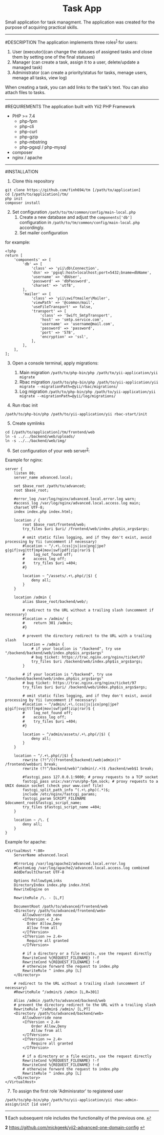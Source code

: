 <h1 align="center">Task App</h1>

Small application for task managment. The application was created for the purpose of acquiring practical skills. 
******
#DESCRIPTION
The application implements three roles<sup id="a1">[1](#f1)</sup> for users: 
1. User (executor)(can change the statuses of assigned tasks and close them by setting one of the final statuses)
2. Manager (can create a task, assign it to a user, delete/update a managed task)
3. Administrator (can create a priority/status for tasks, menage users, menage all tasks, view log)

When creating a task, you can add links to the task's text. You can also attach files to tasks.
***
#REQUIREMENTS
The application built with Yii2 PHP Framework

* PHP >= 7.4
   * php-fpm
   * php-cli
   * php-curl
   * php-gzip
   * php-mbstring
   * php-pgsql / php-mysql
* composer
* nginx / apache
***
#INSTALLATION

1. Clone this repository
```
git clone https://github.com/finh694/tm [/path/to/application]
cd [/path/to/application]/tm/
php init
composer install
```
2. Set configuration `/path/to/tm/common/config/main-local.php`
   1. Create a new database and adjust the `components['db']` configuration in `/path/to/tm/common/config/main-local.php` accordingly.
   2. Set mailer configuration 

for example:
```
<?php
return [
    'components' => [
        'db' => [
            'class' => 'yii\db\Connection',
            'dsn' => 'pgsql:host=localhost;port=5432;bname=dbName',
            'username' => 'dbUser',
            'password' => 'dbPassword',
            'charset' => 'utf8',
        ],
        'mailer' => [
            'class' => 'yii\swiftmailer\Mailer',
            'viewPath' => '@common/mail',
            'useFileTransport' => false,
            'transport' => [
                'class' => 'Swift_SmtpTransport',
                'host' => 'smtp.service.com',  
                'username' => 'username@mail.com',
                'password' => 'password',
                'port' => '578', 
                'encryption' => 'ssl',
            ],
        ],
    ],
]; 
```
3. Open a console terminal, apply migrations:
   1. Main migration
   ```/path/to/php-bin/php /path/to/yii-application/yii migrate```
   1. Rbac migration
   ```/path/to/php-bin/php /path/to/yii-application/yii migrate --migrationPath=@yii/rbac/migrations/```
   1. Log migration 
   ```/path/to/php-bin/php /path/to/yii-application/yii migrate --migrationPath=@yii/log/migrations/```

4. Run rbac init
```
/path/to/php-bin/php /path/to/yii-application/yii rbac-start/init
```

5. Create symlinks 
```
cd [/path/to/application]/tm/frontend/web
ln -s ../../backend/web/uploads/ 
ln -s ../../backend/web/img/
```

6. Set configuration of your web server<sup id="a2">[2](#f2)</sup>:

Example for nginx:
```
server {
    listen 80;
    server_name advanced.local;

    set $base_root /path/to/advanced;
    root $base_root;

    #error_log /var/log/nginx/advanced.local.error.log warn;
    #access_log /var/log/nginx/advanced.local.access.log main;
    charset UTF-8;
    index index.php index.html;

    location / {
        root $base_root/frontend/web;
        try_files $uri $uri/ /frontend/web/index.php$is_args$args;

        # omit static files logging, and if they don't exist, avoid processing by Yii (uncomment if necessary)
        #location ~ ^/.+\.(css|js|ico|png|jpe?g|gif|svg|ttf|mp4|mov|swf|pdf|zip|rar)$ {
        #    log_not_found off;
        #    access_log off;
        #    try_files $uri =404;
        #}

        location ~ ^/assets/.+\.php(/|$) {
            deny all;
        }
    }

    location /admin {
        alias $base_root/backend/web/;

        # redirect to the URL without a trailing slash (uncomment if necessary)
        #location = /admin/ {
        #    return 301 /admin;
        #}

        # prevent the directory redirect to the URL with a trailing slash
        location = /admin {
            # if your location is "/backend", try use "/backend/backend/web/index.php$is_args$args"
            # bug ticket: https://trac.nginx.org/nginx/ticket/97
            try_files $uri /backend/web/index.php$is_args$args;
        }

        # if your location is "/backend", try use "/backend/backend/web/index.php$is_args$args"
        # bug ticket: https://trac.nginx.org/nginx/ticket/97
        try_files $uri $uri/ /backend/web/index.php$is_args$args;

        # omit static files logging, and if they don't exist, avoid processing by Yii (uncomment if necessary)
        #location ~ ^/admin/.+\.(css|js|ico|png|jpe?g|gif|svg|ttf|mp4|mov|swf|pdf|zip|rar)$ {
        #    log_not_found off;
        #    access_log off;
        #    try_files $uri =404;
        #}

        location ~ ^/admin/assets/.+\.php(/|$) {
            deny all;
        }
    }

    location ~ ^/.+\.php(/|$) {
        rewrite (?!^/((frontend|backend)/web|admin))^ /frontend/web$uri break;
        rewrite (?!^/backend/web)^/admin(/.+)$ /backend/web$1 break;

        #fastcgi_pass 127.0.0.1:9000; # proxy requests to a TCP socket
        fastcgi_pass unix:/var/run/php-fpm.sock; # proxy requests to a UNIX domain socket (check your www.conf file)
        fastcgi_split_path_info ^(.+\.php)(.*)$;
        include /etc/nginx/fastcgi_params;
        fastcgi_param SCRIPT_FILENAME $document_root$fastcgi_script_name;
        try_files $fastcgi_script_name =404;
    }

    location ~ /\. {
        deny all;
    }
}
```
Example for apache:
```
<VirtualHost *:80>
    ServerName advanced.local

    #ErrorLog /var/log/apache2/advanced.local.error.log
    #CustomLog /var/log/apache2/advanced.local.access.log combined
    AddDefaultCharset UTF-8

    Options FollowSymLinks
    DirectoryIndex index.php index.html
    RewriteEngine on

    RewriteRule /\. - [L,F]

    DocumentRoot /path/to/advanced/frontend/web
    <Directory /path/to/advanced/frontend/web>
        AllowOverride none
        <IfVersion < 2.4>
          Order Allow,Deny
          Allow from all
        </IfVersion>
        <IfVersion >= 2.4>
          Require all granted
        </IfVersion>

        # if a directory or a file exists, use the request directly
        RewriteCond %{REQUEST_FILENAME} !-f
        RewriteCond %{REQUEST_FILENAME} !-d
        # otherwise forward the request to index.php
        RewriteRule ^ index.php [L]
    </Directory>

    # redirect to the URL without a trailing slash (uncomment if necessary)
    #RewriteRule ^/admin/$ /admin [L,R=301]

    Alias /admin /path/to/advanced/backend/web
    # prevent the directory redirect to the URL with a trailing slash
    RewriteRule ^/admin$ /admin/ [L,PT]
    <Directory /path/to/advanced/backend/web>
        AllowOverride none
        <IfVersion < 2.4>
            Order Allow,Deny
            Allow from all
        </IfVersion>
        <IfVersion >= 2.4>
            Require all granted
        </IfVersion>

        # if a directory or a file exists, use the request directly
        RewriteCond %{REQUEST_FILENAME} !-f
        RewriteCond %{REQUEST_FILENAME} !-d
        # otherwise forward the request to index.php
        RewriteRule ^ index.php [L]
    </Directory>
</VirtualHost>
```
7. To assign the first role 'Adminisrator' to registered user
```
/path/to/php-bin/php /path/to/yii-application/yii rbac-admin-assign/init [id user]
```
***
<b id="f1">1</b> Each subsequent role includes the functionality of the previous one. [↩](#a1)

<b id="f2">2</b> https://github.com/mickgeek/yii2-advanced-one-domain-config [↩](#a2)
